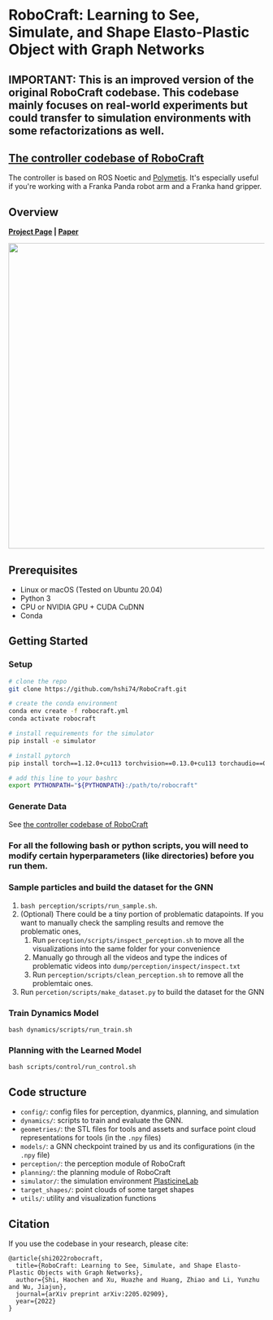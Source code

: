 
# RoboCraft: Learning to See, Simulate, and Shape Elasto-Plastic Object with Graph Networks

## IMPORTANT: This is an improved version of the original RoboCraft codebase. This codebase mainly focuses on real-world experiments but could transfer to simulation environments with some refactorizations as well.

## [The controller codebase of RoboCraft](https://github.com/hshi74/deformable_ros)
The controller is based on ROS Noetic and [Polymetis](https://facebookresearch.github.io/fairo/polymetis/). It's especially useful if you're working with a Franka Panda robot arm and a Franka hand gripper.

## Overview

**[Project Page](http://hxu.rocks/robocraft/) |  [Paper](https://arxiv.org/pdf/2205.02909.pdf)**

<img src="images/robocraft.gif" width="600">

## Prerequisites
- Linux or macOS (Tested on Ubuntu 20.04)
- Python 3
- CPU or NVIDIA GPU + CUDA CuDNN
- Conda

## Getting Started

### Setup
```bash
# clone the repo
git clone https://github.com/hshi74/RoboCraft.git

# create the conda environment
conda env create -f robocraft.yml
conda activate robocraft

# install requirements for the simulator
pip install -e simulator

# install pytorch
pip install torch==1.12.0+cu113 torchvision==0.13.0+cu113 torchaudio==0.12.0 --extra-index-url https://download.pytorch.org/whl/cu113

# add this line to your bashrc
export PYTHONPATH="${PYTHONPATH}:/path/to/robocraft"
```

### Generate Data
See [the controller codebase of RoboCraft](https://github.com/hshi74/deformable_ros)

### For all the following bash or python scripts, you will need to modify certain hyperparameters (like directories) before you run them.

### Sample particles and build the dataset for the GNN
1. `bash perception/scripts/run_sample.sh`.
1. (Optional) There could be a tiny portion of problematic datapoints. If you want to manually check the sampling results and remove the problematic ones, 
    1. Run `perception/scripts/inspect_perception.sh` to move all the visualizations into the same folder for your convenience
    1. Manually go through all the videos and type the indices of problematic videos into `dump/perception/inspect/inspect.txt`
    1. Run `perception/scripts/clean_perception.sh` to remove all the problemtaic ones.
1. Run `percetion/scripts/make_dataset.py` to build the dataset for the GNN

### Train Dynamics Model
`bash dynamics/scripts/run_train.sh`

### Planning with the Learned Model
`bash scripts/control/run_control.sh`

## Code structure
- `config/`: config files for perception, dyanmics, planning, and simulation
- `dynamics/`: scripts to train and evaluate the GNN.
- `geometries/`: the STL files for tools and assets and surface point cloud representations for tools (in the `.npy` files)
- `models/`: a GNN checkpoint trained by us and its configurations (in the `.npy` file)
- `perception/`: the perception module of RoboCraft
- `planning/`: the planning module of RoboCraft
- `simulator/`: the simulation environment [PlasticineLab](https://github.com/hzaskywalker/PlasticineLab)
- `target_shapes/`: point clouds of some target shapes
- `utils/`: utility and visualization functions

## Citation
If you use the codebase in your research, please cite:
```
@article{shi2022robocraft,
  title={RoboCraft: Learning to See, Simulate, and Shape Elasto-Plastic Objects with Graph Networks},
  author={Shi, Haochen and Xu, Huazhe and Huang, Zhiao and Li, Yunzhu and Wu, Jiajun},
  journal={arXiv preprint arXiv:2205.02909},
  year={2022}
}
```
